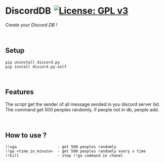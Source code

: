 # DiscordDB [![License: GPL v3](https://img.shields.io/badge/License-GPLv3-blue.svg)](https://www.gnu.org/licenses/gpl-3.0)

*Create your Discord DB !*

<br>

## Setup
```
pip uninstall discord.py
pip install discord.py-self
```

<br>

## Features

The script get the sender of all message sended in you discord server list. <br>
The command get 500 peoples randomly, if people not in db, people add.

<br>

## How to use ?
```
!!uga                  - get 500 peoples randomly 
!!ga <time_in_minute>  - get 500 peoples randomly every x time
!!kill                 - stop !!ga command in chanel 
```
